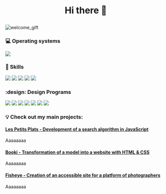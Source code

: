 # <p align="center"> Hi there 👋

![welcome_gift](welcome.gif)

### :computer: Operating systems
<p>
    <img src="https://img.shields.io/badge/Ubuntu-E95420?style=for-the-badge&logo=ubuntu&logoColor=white"> 
</p>

### :rocket: Skills
<p>
    <img src="https://img.shields.io/badge/JavaScript-F7DF1E?style=for-the-badge&logo=javascript&logoColor=black">
    <img src="https://img.shields.io/badge/React-20232A?style=for-the-badge&logo=react&logoColor=61DAFB">
    <img src="https://img.shields.io/badge/HTML5-E34F26?style=for-the-badge&logo=html5&logoColor=white">
    <img src="https://img.shields.io/badge/CSS3-1572B6?style=for-the-badge&logo=css3&logoColor=white">
    <img src="https://img.shields.io/badge/CSS3-1572B6?style=for-the-badge&logo=css3&logoColor=white">
</p>

### :design: Design Programs
<p>
    <img src="https://img.shields.io/badge/Adobe%20XD-470137?style=for-the-badge&logo=Adobe%20XD&logoColor=#FF61F6">
    <img src="https://img.shields.io/badge/Adobe%20after%20affects-CF96FD?style=for-the-badge&logo=Adobe%20after%20effects&logoColor=393665">
    <img src="https://img.shields.io/badge/Adobe%20Premiere%20Pro-9999FF?style=for-the-badge&logo=Adobe%20Premiere%20Pro&logoColor=white">
    <img src="https://img.shields.io/badge/Adobe%20Photoshop-31A8FF?style=for-the-badge&logo=Adobe%20Photoshop&logoColor=black">
    <img src="https://img.shields.io/badge/Adobe%20Illustrator-FF9A00?style=for-the-badge&logo=adobe%20illustrator&logoColor=white">
    <img src="https://img.shields.io/badge/Adobe%20InDesign-FF3366?style=for-the-badge&logo=Adobe%20InDesign&logoColor=white">
    <img src="https://img.shields.io/badge/Adobe%20InDesign-FF3366?style=for-the-badge&logo=Adobe%20InDesign&logoColor=white">
</p>

### :bulb: Check out my main projects:

#### [Les Petits Plats - Development of a search algorithm in JavaScript](https://github.com/blayres/P7_ayres_barbara)

Aaaaaaaa

#### [Booki - Transformation of a model into a website with HTML & CSS](https://github.com/blayres/AyresBarbara_1_09012022)

Aaaaaaaa

#### [Fisheye - Creation of an accessible site for a platform of photographers](https://github.com/blayres/AyresBarbara_P6)

Aaaaaaaa

<!--**diandramelo/diandramelo** is a ✨ _special_ ✨ repository because its `README.md` (this file) appears on your GitHub profile.

Here are some ideas to get you started:

- 🔭 I’m currently working on ...
- 🌱 I’m currently learning ...
- 👯 I’m looking to collaborate on ...
- 🤔 I’m looking for help with ...
- 💬 Ask me about ...
- 📫 How to reach me: ...
- 😄 Pronouns: ...
- ⚡ Fun fact: ...
-->
